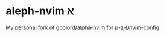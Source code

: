 # aleph-nvim א
My personal fork of [goolord/alpha-nvim](https://github.com/goolord/alpha-nvim) for [p-z-l/nvim-config](https://github.com/p-z-l/nvim-config)
